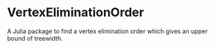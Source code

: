 # VertexEliminationOrder

A Julia package to find a vertex elimination order which gives an upper bound of treewidth. 
